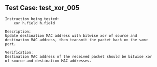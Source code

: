 Test Case: test_xor_005
-----------------------

    Instruction being tested:
        xor h.field h.field

    Description:
	Update destination MAC address with bitwise xor of source and destination MAC address, then transmit the packet back on the same port.

    Verification:
	Destination MAC address of the received packet should be bitwise xor of source and destination MAC addresses.

